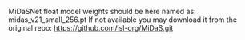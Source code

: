 MiDaSNet float model weights should be here named as: midas_v21_small_256.pt
If not available you may download it from the original repo: 
https://github.com/isl-org/MiDaS.git
